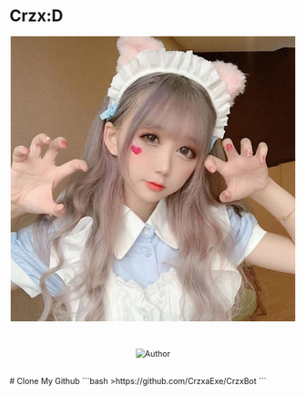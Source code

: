 # Crzx:D
<p align="center">
<a herf="https://github.com/CrzxaExe"><img src="https://raw.githubusercontent.com/CrzxaExe/CrzxBot/main/src/Crzx.jpg"></a>
</p>
<br>

<p align="center">
<a herf="https://github.com/CrzxaExe"><img title="Author" src="https://img.shield.io/badge/Author-CrzxaExe.svg?style=for-the-badge&logo=github"></a>
</p>
<br>
# Clone My Github
```bash
>https://github.com/CrzxaExe/CrzxBot
```
